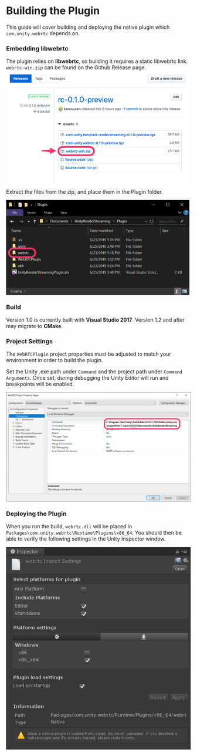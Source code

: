 # Building the Plugin

This guide will cover building and deploying the native plugin which `com.unity.webrtc` depends on.

### Embedding libwebrtc

The plugin relies on **libwebrtc**, so building it requires a static libwebrtc link. `webrtc-win.zip` can be found on the Github Release page.
 <img src="../Packages/com.unity.webrtc/Documentation~/images/libwebrtc_github_release.png" width=600 align=center>

Extract the files from the zip, and place them in the Plugin folder.

<img src="../Packages/com.unity.webrtc/Documentation~/images/deploy_libwebrtc.png" width=500 align=center>

### Build

Version 1.0 is currently built with **Visual Studio 2017**. Version 1.2 and after may migrate to **CMake**.

### Project Settings

The `WebRTCPlugin` project properties must be adjusted to match your environment in order to build the plugin. 

Set the Unity .exe path under `Command` and the project path under `Command Arguments`. Once set, during debugging the Unity Editor will run and breakpoints will be enabled.  

<img src="../Packages/com.unity.webrtc/Documentation~/images/command_config_vs2017.png" width=600 align=center>

### Deploying the Plugin

When you run the build, `webrtc.dll` will be placed in `Packages\com.unity.webrtc\Runtime\Plugins\x86_64`. You should then be able to verify the following settings in the Unity Inspector window. 

<img src="../Packages/com.unity.webrtc/Documentation~/images/inspector_webrtc_plugin.png" width=600 align=center>

